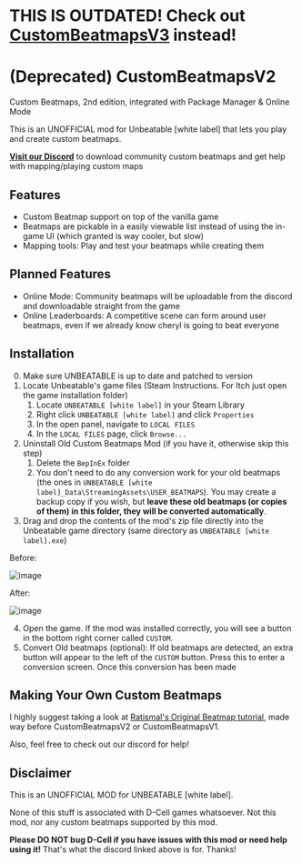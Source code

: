 
# THIS IS OUTDATED! Check out [CustomBeatmapsV3](https://github.com/TacoDogUnbeatableThing/CustomBeatmapsV3) instead!


# (Deprecated) CustomBeatmapsV2
Custom Beatmaps, 2nd edition, integrated with Package Manager &amp; Online Mode

This is an UNOFFICIAL mod for Unbeatable \[white label\] that lets you play and create custom beatmaps.

**[Visit our Discord](https://discord.gg/XzqMhRMmhC)** to download community custom beatmaps and get help with mapping/playing custom maps

## Features

- Custom Beatmap support on top of the vanilla game
- Beatmaps are pickable in a easily viewable list instead of using the in-game UI (which granted is way cooler, but slow)
- Mapping tools: Play and test your beatmaps while creating them

## Planned Features

- Online Mode: Community beatmaps will be uploadable from the discord and downloadable straight from the game
- Online Leaderboards: A competitive scene can form around user beatmaps, even if we already know cheryl is going to beat everyone

## Installation

0) Make sure UNBEATABLE is up to date and patched to version
1) Locate Unbeatable's game files (Steam Instructions. For Itch just open the game installation folder)
    1) Locate `UNBEATABLE [white label]` in your Steam Library
    2) Right click `UNBEATABLE [white label]` and click `Properties`
    3) In the open panel, navigate to `LOCAL FILES`
    4) In the `LOCAL FILES` page, click `Browse...`
2) Uninstall Old Custom Beatmaps Mod (if you have it, otherwise skip this step)
   1) Delete the `BepInEx` folder
   2) You don't need to do any conversion work for your old beatmaps (the ones in `UNBEATABLE [white label]_Data\StreamingAssets\USER_BEATMAPS`). You may create a backup copy if you wish, but **leave these old beatmaps (or copies of them) in this folder, they will be converted automatically**.
3) Drag and drop the contents of the mod's zip file directly into the Unbeatable game directory (same directory as `UNBEATABLE [white label].exe`)

Before:

![image](https://user-images.githubusercontent.com/13367955/131234482-d9ee2a47-1f1a-4a87-96dc-1f75043595b4.png)

After:

![image](https://user-images.githubusercontent.com/13367955/131234496-4f5471c3-e668-4ff9-9457-21b675d3ef38.png)

4) Open the game. If the mod was installed correctly, you will see a button in the bottom right corner called `CUSTOM`.
5) Convert Old beatmaps (optional): If old beatmaps are detected, an extra button will appear to the left of the `CUSTOM` button. Press this to enter a conversion screen. Once this conversion has been made

## Making Your Own Custom Beatmaps

I highly suggest taking a look at [Ratismal's Original Beatmap tutorial](https://github.com/Ratismal/CustomBeats/blob/master/creation.md), made way before CustomBeatmapsV2 or CustomBeatmapsV1.

Also, feel free to check out our discord for help!


## Disclaimer

This is an UNOFFICIAL MOD for UNBEATABLE \[white label\].

None of this stuff is associated with D-Cell games whatsoever. Not this mod, nor any custom beatmaps supported by this mod.

**Please DO NOT bug D-Cell if you have issues with this mod or need help using it!** That's what the discord linked above is for. Thanks!
